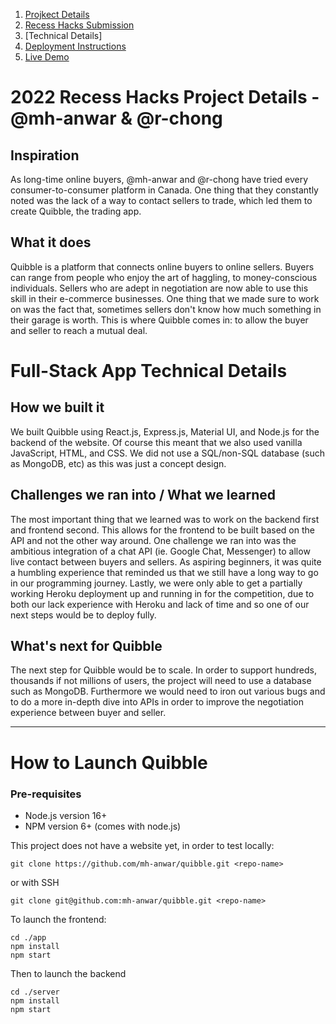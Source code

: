 1. [Projkect Details](https://github.com/mh-anwar/quibble#recess-hacks-submission-2022-by-mh-anwar-and-r-chong)
2. [Recess Hacks Submission](https://devpost.com/software/quibble-g4tmov)
3. [Technical Details]
4. [Deployment Instructions](https://github.com/mh-anwar/quibble#how-to-launch-quibble)
5. [Live Demo](https://quibble-rh.herokuapp.com/)

# 2022 Recess Hacks Project Details - @mh-anwar & @r-chong

## Inspiration

As long-time online buyers, @mh-anwar and @r-chong have tried every consumer-to-consumer platform in Canada. One thing that they constantly noted was the lack of a way to contact sellers to trade, which led them to create Quibble, the trading app.

## What it does

Quibble is a platform that connects online buyers to online sellers. Buyers can range from people who enjoy the art of haggling, to money-conscious individuals. Sellers who are adept in negotiation are now able to use this skill in their e-commerce businesses. One thing that we made sure to work on was the fact that, sometimes sellers don't know how much something in their garage is worth. This is where Quibble comes in: to allow the buyer and seller to reach a mutual deal.

# Full-Stack App Technical Details

## How we built it

We built Quibble using React.js, Express.js, Material UI, and Node.js for the backend of the website. Of course this meant that we also used vanilla JavaScript, HTML, and CSS. We did not use a SQL/non-SQL database (such as MongoDB, etc) as this was just a concept design.

## Challenges we ran into / What we learned

The most important thing that we learned was to work on the backend first and frontend second. This allows for the frontend to be built based on the API and not the other way around. One challenge we ran into was the ambitious integration of a chat API (ie. Google Chat, Messenger) to allow live contact between buyers and sellers. As aspiring beginners, it was quite a humbling experience that reminded us that we still have a long way to go in our programming journey. Lastly, we were only able to get a partially working Heroku deployment up and running in for the competition, due to both our lack experience with Heroku and lack of time and so one of our next steps would be to deploy fully.

## What's next for Quibble

The next step for Quibble would be to scale. In order to support hundreds, thousands if not millions of users, the project will need to use a database such as MongoDB. Furthermore we would need to iron out various bugs and to do a more in-depth dive into APIs in order to improve the negotiation experience between buyer and seller.

---

# How to Launch Quibble

### Pre-requisites

- Node.js version 16+
- NPM version 6+ (comes with node.js)

This project does not have a website yet, in order to test locally:

```
git clone https://github.com/mh-anwar/quibble.git <repo-name>
```

or with SSH

```
git clone git@github.com:mh-anwar/quibble.git <repo-name>
```

To launch the frontend:

```
cd ./app
npm install
npm start
```

Then to launch the backend

```
cd ./server
npm install
npm start
```
